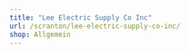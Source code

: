 ```yaml
---
title: "Lee Electric Supply Co Inc"
url: /scranton/lee-electric-supply-co-inc/
shop: Allgemein
---
```

